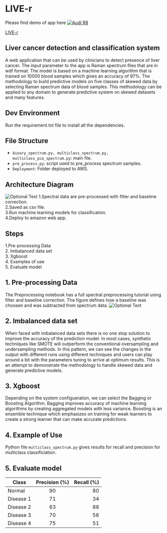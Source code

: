 # LIVE-r
Please find demo of app here
[![Audi R8](http://img.youtube.com/vi/KOxbO0EI4MA/0.jpg)](https://www.youtube.com/watch?v=KOxbO0EI4MA "Audi R8")

[LIVE-r](https://www.youtube.com/watch?v=yxggWnGFvZA&feature=youtu.be)
## Liver cancer detection and classification system
A web application that can be used by clinicians to detect presence of liver cancer. The input parameter to the app is Raman spectrum files that are in wdf format. The model is based on a machine learning algorithm that is trained on 10000 blood samples which gives an accuracy of 97%.
The methodology to build predictive models on five classes of skewed data by selecting Raman spectrum data of blood samples. This methodology can be applied to any domain to generate predictive system on skewed datasets and many features.

## Dev Environment
Run the requirement.txt file to install all the dependencies.

## File Structure

* `binary_spectrum.py, multiclass_spectrum.py, multiclass_pca_spectrum.py`: main file.
* `pre_process.py`: script used to pre_process spectrum samples.
* `Deployment`: Folder deployed to AWS.
## Architecture Diagram
![Optional Text](../master/img/archi.png)
1.Spectral data are pre-processed with filter and baseline correction.  
2.Saved as csv file.  
3.Run machine learning models for classification.    
4.Deploy to amazon web app.
## Steps
1.Pre-processing Data  
2. Imbalanced data set  
3. Xgboost  
4. Examples of use  
5. Evaluate model  
## 1. Pre-processing Data
The Preprocessing notebook has a full spectral preprocessing tutorial using filter and baseline correction. The figure defines how a baseline was choosen and was subtracted from spectrum data.
![Optional Text](../master/img/baseline.png)

## 2. Imbalanced data set
When faced with imbalanced data sets there is no one stop solution to improve the accuracy of the prediction model. In most cases, synthetic techniques like SMOTE will outperform the conventional oversampling and undersampling methods. In this pattern, we can see the changes in the output with different runs using different techniques and users can play around a bit with the parameters tuning to arrive at optimum results. This is an attempt to demonstrate the methodology to handle skewed data and generate predictive models.
## 3. Xgboost
Depending on the system configueration, we can select the Bagging or Boosting Algorithm. Bagging improves accuracy of machine learning algorithms by creating aggregated models with less variance. Boosting is an ensemble technique which emphasizes on training for weak learners to create a strong learner that can make accurate predictions.
## 4. Example of Use
Python file `multiclass_spectrum.py` gives results for recall and precision for multiclass classificiation. 
## 5. Evaluate model
| Class        | Precision (%)           | Recall (%) |
| ------------- |:-------------:| -----:|
| Normal    | 90 | 80 |
| Disease 1 | 71 | 34 |
| Disease 2 | 63 | 88 |
| Disease 3 | 70 | 56 |
| Disease 4 | 75 | 51 |
